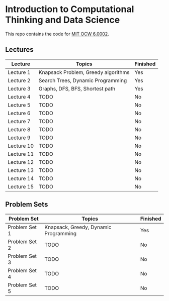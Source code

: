 # Introduction to Computational Thinking and Data Science

This repo contains the code for [MIT OCW 6.0002](https://ocw.mit.edu/courses/electrical-engineering-and-computer-science/6-0002-introduction-to-computational-thinking-and-data-science-fall-2016/index.htm).

## Lectures

| Lecture      | Topics | Finished |
| ---          | ---     | ---      |
| Lecture 1            | Knapsack Problem, Greedy algorithms | Yes |
| Lecture 2            | Search Trees, Dynamic Programming | Yes |
| Lecture 3            | Graphs, DFS, BFS, Shortest path | Yes |
| Lecture 4            | TODO | No |
| Lecture 5            | TODO | No |
| Lecture 6            | TODO | No |
| Lecture 7            | TODO | No |
| Lecture 8            | TODO | No |
| Lecture 9            | TODO | No |
| Lecture 10            | TODO | No |
| Lecture 11           | TODO | No |
| Lecture 12            | TODO | No |
| Lecture 13            | TODO | No |
| Lecture 14            | TODO | No |
| Lecture 15            | TODO | No |



## Problem Sets

| Problem Set    |   Topics | Finished |
| ---            |   ---     |  ---     |
| Problem Set 1  | Knapsack, Greedy, Dynamic Programming | Yes |
| Problem Set 2  | TODO | No |
| Problem Set 3  | TODO | No |
| Problem Set 4  | TODO | No |
| Problem Set 5  | TODO | No |


